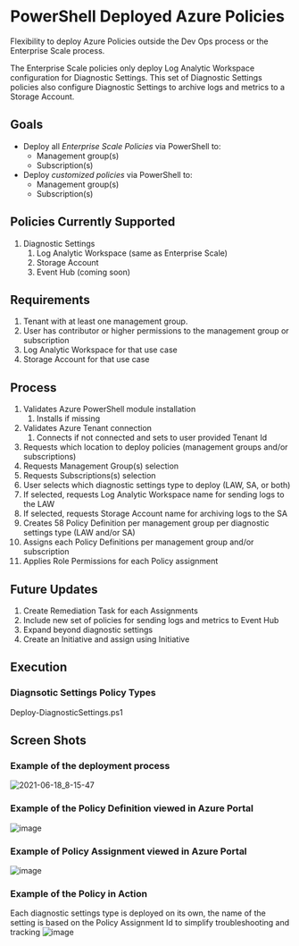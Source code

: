 # PowerShell Deployed Azure Policies
Flexibility to deploy Azure Policies outside the Dev Ops process or the Enterprise Scale process.

The Enterprise Scale policies only deploy Log Analytic Workspace configuration for Diagnostic Settings. This set of Diagnostic Settings policies also configure Diagnostic Settings to archive logs and metrics to a Storage Account.

## Goals
- Deploy all _Enterprise Scale Policies_ via PowerShell to:
   - Management group(s) 
   - Subscription(s)
- Deploy _customized policies_ via PowerShell to:
   - Management group(s) 
   - Subscription(s)

## Policies Currently Supported
1. Diagnostic Settings
   1. Log Analytic Workspace (same as Enterprise Scale)
   2. Storage Account
   3. Event Hub (coming soon)

## Requirements
1. Tenant with at least one management group.
2. User has contributor or higher permissions to the management group or subscription
3. Log Analytic Workspace for that use case
4. Storage Account for that use case

## Process
1. Validates Azure PowerShell module installation
   1. Installs if missing
2. Validates Azure Tenant connection
   1. Connects if not connected and sets to user provided Tenant Id
3. Requests which location to deploy policies (management groups and/or subscriptions)
4. Requests Management Group(s) selection
5. Requests Subscriptions(s) selection
6. User selects which diagnostic settings type to deploy (LAW, SA, or both)
7. If selected, requests Log Analytic Workspace name for sending logs to the LAW
8. If selected, requests Storage Account name for archiving logs to the SA
9. Creates 58 Policy Definition per management group per diagnostic settings  type (LAW and/or SA)
10. Assigns each Policy Definitions per management group and/or subscription
11. Applies Role Permissions for each Policy assignment

## Future Updates
1. Create Remediation Task for each Assignments
2. Include new set of policies for sending logs and metrics to Event Hub
3. Expand beyond diagnostic settings
4. Create an Initiative and assign using Initiative

## Execution
### Diagnsotic Settings Policy Types
Deploy-DiagnosticSettings.ps1

## Screen Shots
### Example of the deployment process
![2021-06-18_8-15-47](https://user-images.githubusercontent.com/34814295/122560611-ca795180-d00e-11eb-95af-d5b0e8e1cba4.png)

### Example of the Policy Definition viewed in Azure Portal
![image](https://user-images.githubusercontent.com/34814295/112238093-5c450e80-8c1a-11eb-95e9-3672ed3311b6.png)

### Example of Policy Assignment viewed in Azure Portal
![image](https://user-images.githubusercontent.com/34814295/112238115-67983a00-8c1a-11eb-94c1-4cf96151da17.png)

### Example of the Policy in Action
Each diagnostic settings type is deployed on its own, the name of the setting is based on the Policy Assignment Id to simplify troubleshooting and tracking
![image](https://user-images.githubusercontent.com/34814295/112683012-554f1380-8e47-11eb-83b7-56303d035fa5.png)

